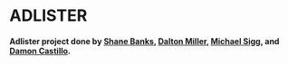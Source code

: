 # ADLISTER

#### Adlister project done by [Shane Banks](https://github.com/s-banks), [Dalton Miller](https://github.com/daltonkyemiller), [Michael Sigg](https://github.com/mjsigg), and [Damon Castillo](https://github.com/DamonCastillo).